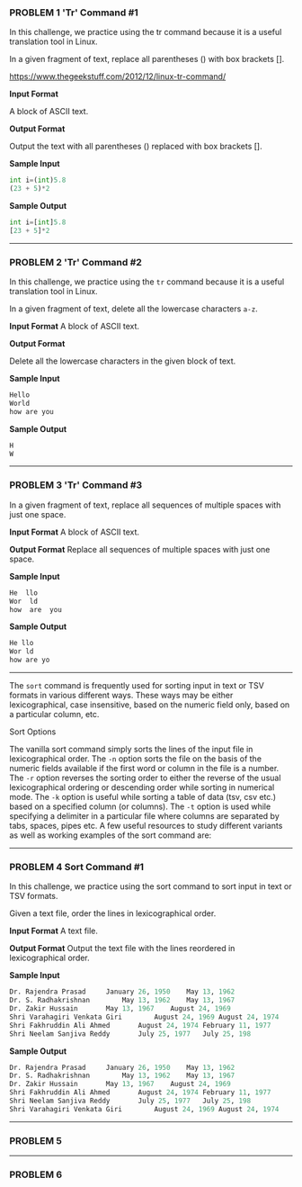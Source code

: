 ### PROBLEM 1 'Tr' Command #1
In this challenge, we practice using the tr command because it is a useful translation tool in Linux.

In a given fragment of text, replace all parentheses () with box brackets [].

https://www.thegeekstuff.com/2012/12/linux-tr-command/

**Input Format**

A block of ASCII text.

**Output Format**

Output the text with all parentheses () replaced with box brackets [].

**Sample Input**
```python
int i=(int)5.8
(23 + 5)*2
```
**Sample Output**
```python
int i=[int]5.8
[23 + 5]*2
```
***
### PROBLEM 2 'Tr' Command #2
In this challenge, we practice using the `tr` command because it is a useful translation tool in Linux.

In a given fragment of text, delete all the lowercase characters `a-z`.

**Input Format** A block of ASCII text.

**Output Format**

Delete all the lowercase characters in the given block of text.

**Sample Input**
```python
Hello
World
how are you
```
**Sample Output**
```python
H
W
```
***
### PROBLEM 3 'Tr' Command #3
In a given fragment of text, replace all sequences of multiple spaces with just one space.

**Input Format** A block of ASCII text.

**Output Format** Replace all sequences of multiple spaces with just one space.

**Sample Input**
```python
He  llo
Wor  ld
how  are  you
```
**Sample Output**
```python
He llo
Wor ld
how are yo
```
***
The `sort` command is frequently used for sorting input in text or TSV formats in various different ways. These ways may be either lexicographical, case insensitive, based on the numeric field only, based on a particular column, etc.

Sort Options

The vanilla sort command simply sorts the lines of the input file in lexicographical order.
The `-n` option sorts the file on the basis of the numeric fields available if the first word or column in the file is a number.
The `-r` option reverses the sorting order to either the reverse of the usual lexicographical ordering or descending order while sorting in numerical mode.
The `-k` option is useful while sorting a table of data (tsv, csv etc.) based on a specified column (or columns).
The `-t` option is used while specifying a delimiter in a particular file where columns are separated by tabs, spaces, pipes etc.
A few useful resources to study different variants as well as working examples of the sort command are:
***
### PROBLEM 4 Sort Command #1
In this challenge, we practice using the sort command to sort input in text or TSV formats.

Given a text file, order the lines in lexicographical order.

**Input Format** A text file.

**Output Format** Output the text file with the lines reordered in lexicographical order.

**Sample Input**
```python
Dr. Rajendra Prasad     January 26, 1950    May 13, 1962
Dr. S. Radhakrishnan        May 13, 1962    May 13, 1967
Dr. Zakir Hussain       May 13, 1967    August 24, 1969
Shri Varahagiri Venkata Giri        August 24, 1969 August 24, 1974
Shri Fakhruddin Ali Ahmed       August 24, 1974 February 11, 1977
Shri Neelam Sanjiva Reddy       July 25, 1977   July 25, 198
```
**Sample Output**
```python
Dr. Rajendra Prasad     January 26, 1950    May 13, 1962
Dr. S. Radhakrishnan        May 13, 1962    May 13, 1967
Dr. Zakir Hussain       May 13, 1967    August 24, 1969
Shri Fakhruddin Ali Ahmed       August 24, 1974 February 11, 1977
Shri Neelam Sanjiva Reddy       July 25, 1977   July 25, 198
Shri Varahagiri Venkata Giri        August 24, 1969 August 24, 1974
```
***
### PROBLEM 5

***
### PROBLEM 6
